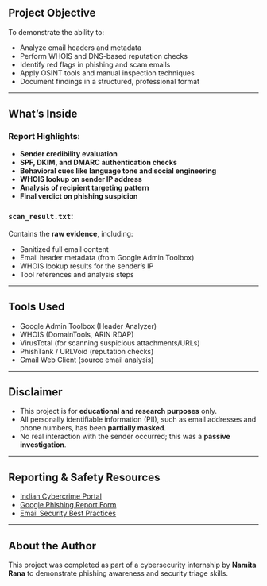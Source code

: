## Project Objective

To demonstrate the ability to:
- Analyze email headers and metadata
- Perform WHOIS and DNS-based reputation checks
- Identify red flags in phishing and scam emails
- Apply OSINT tools and manual inspection techniques
- Document findings in a structured, professional format

---

## What’s Inside

### Report Highlights:
- **Sender credibility evaluation**
- **SPF, DKIM, and DMARC authentication checks**
- **Behavioral cues like language tone and social engineering**
- **WHOIS lookup on sender IP address**
- **Analysis of recipient targeting pattern**
- **Final verdict on phishing suspicion**

### `scan_result.txt`:
Contains the **raw evidence**, including:
- Sanitized full email content
- Email header metadata (from Google Admin Toolbox)
- WHOIS lookup results for the sender’s IP
- Tool references and analysis steps

---

## Tools Used

- Google Admin Toolbox (Header Analyzer)
- WHOIS (DomainTools, ARIN RDAP)
- VirusTotal (for scanning suspicious attachments/URLs)
- PhishTank / URLVoid (reputation checks)
- Gmail Web Client (source email analysis)

---

## Disclaimer

- This project is for **educational and research purposes** only.
- All personally identifiable information (PII), such as email addresses and phone numbers, has been **partially masked**.
- No real interaction with the sender occurred; this was a **passive investigation**.

---

## Reporting & Safety Resources

- [Indian Cybercrime Portal](https://cybercrime.gov.in)
- [Google Phishing Report Form](https://support.google.com/mail/contact/abuse)
- [Email Security Best Practices](https://support.google.com/mail/answer/1366858)

---


##  About the Author

This project was completed as part of a cybersecurity internship by **Namita Rana** to demonstrate phishing awareness and security triage skills.
